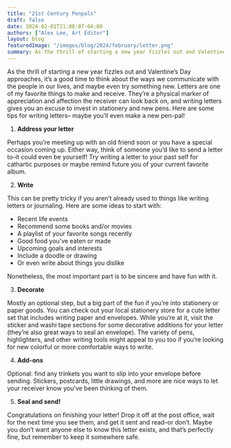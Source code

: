 ```yaml
---
title: "21st Century Penpals"
draft: false
date: 2024-02-01T21:08:07-04:00
authors: ["Alex Lee, Art Editor"]
layout: blog
featuredImage: "/images/blog/2024/february/letter.png"
summary: As the thrill of starting a new year fizzles out and Valentine’s Day approaches, it’s a good time to think about the ways we communicate with the people in our lives, and maybe even try something new.
---
```


As the thrill of starting a new year fizzles out and Valentine’s Day approaches, it’s a good time to think about the ways we communicate with the people in our lives, and maybe even try something new. Letters are one of my favorite things to make and receive. They’re a physical marker of appreciation and affection the receiver can look back on, and writing letters gives you an excuse to invest in stationery and new pens. Here are some tips for writing letters– maybe you’ll even make a new pen-pal!

1. **Address your letter**

Perhaps you’re meeting up with an old friend soon or you have a special occasion coming up. Either way, think of someone you’d like to send a letter to–it could even be yourself! Try writing a letter to your past self for cathartic purposes or maybe remind future you of your current favorite album. 

2. **Write**

This can be pretty tricky if you aren’t already used to things like writing letters or journaling. Here are some ideas to start with:
- Recent life events
- Recommend some books and/or movies
- A playlist of your favorite songs recently
- Good food you’ve eaten or made 
- Upcoming goals and interests
- Include a doodle or drawing
- Or even write about things you dislike

Nonetheless, the most important part is to be sincere and have fun with it.

3. **Decorate**

Mostly an optional step, but a big part of the fun if you’re into stationery or paper goods. You can check out your local stationery store for a cute letter set that includes writing paper and envelopes. While you’re at it, visit the sticker and washi tape sections for some decorative additions for your letter (they’re also great ways to seal an envelope). The variety of pens, highlighters, and other writing tools might appeal to you too if you’re looking for new colorful or more comfortable ways to write.  

4. **Add-ons**

Optional: find any trinkets you want to slip into your envelope before sending. Stickers, postcards, little drawings, and more are nice ways to let your receiver know you’ve been thinking of them.

5. **Seal and send!**

Congratulations on finishing your letter! Drop it off at the post office, wait for the next time you see them, and get it sent and read–or don’t. Maybe you don’t want anyone else to know this letter exists, and that’s perfectly fine, but remember to keep it somewhere safe. 